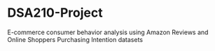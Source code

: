 # DSA210-Project
E-commerce consumer behavior analysis using Amazon Reviews and Online Shoppers Purchasing Intention datasets
